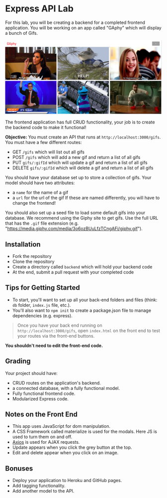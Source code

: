 # Express API Lab

For this lab, you will be creating a backend for a completed frontend application. You will be working on an app called "GAphy" which will display a bunch of Gifs. 

![](images/gaphy.png)

The frontend application has full CRUD functionality, your job is to create the backend code to make it functional!

**Objective:** You must create an API that runs at `http://localhost:3000/gifs`. You must have a few different routes:

* GET `/gifs` which will list out all gifs
* POST `/gifs` which will add a new gif and return a list of all gifs
* PUT `gifs/:gifId` which will update a gif and return a list of all gifs
* DELETE `gifs/:gifId` which will delete a gif and return a list of all gifs

You should have your database set up to store a collection of gifs. Your model should have two attributes:
* a `name` for the name of a gif
* a `url` for the url of the gif
If these are named differently, you will have to change the frontend!

You should also set up a seed file to load some default gifs into your database. We recommend using the Giphy site to get gifs. Use the full URL that has the `.gif` file extension (e.g. "https://media.giphy.com/media/3o6ozBUuLfzTCngAFi/giphy.gif").

## Installation
* Fork the repository
* Clone the repository
* Create a directory called `backend` which will hold your backend code
* At the end, submit a pull request with your completed code

## Tips for Getting Started

* To start, you'll want to set up all your back-end folders and files (think: `db` folder, `index.js` file, etc.).
* You'll also want to `npm init` to create a package.json file to manage dependencies (e.g. express).

>Once you have your back end running on `http://localhost:3000/gifs`, open `index.html` on the front end to test your routes via the front-end buttons.

**You shouldn't need to edit the front-end code.**

## Grading

Your project should have:
* CRUD routes on the application's backend.
* a connected database, with a fully functional model.
* Fully functional frontend code.
* Modularized Express code.

## Notes on the Front End
* This app uses JavaScript for dom manipulation.
* A CSS Framework called materialize is used for the modals. Here JS is used to turn them on and off.
* [Axios](https://github.com/axios/axios) is used for AJAX requests.
* Update appears when you click the grey button at the top.
* Edit and delete appear when you click on an image. 

## Bonuses
* Deploy your application to Heroku and GitHub pages.
* Add tagging functionality.
* Add another model to the API. 
